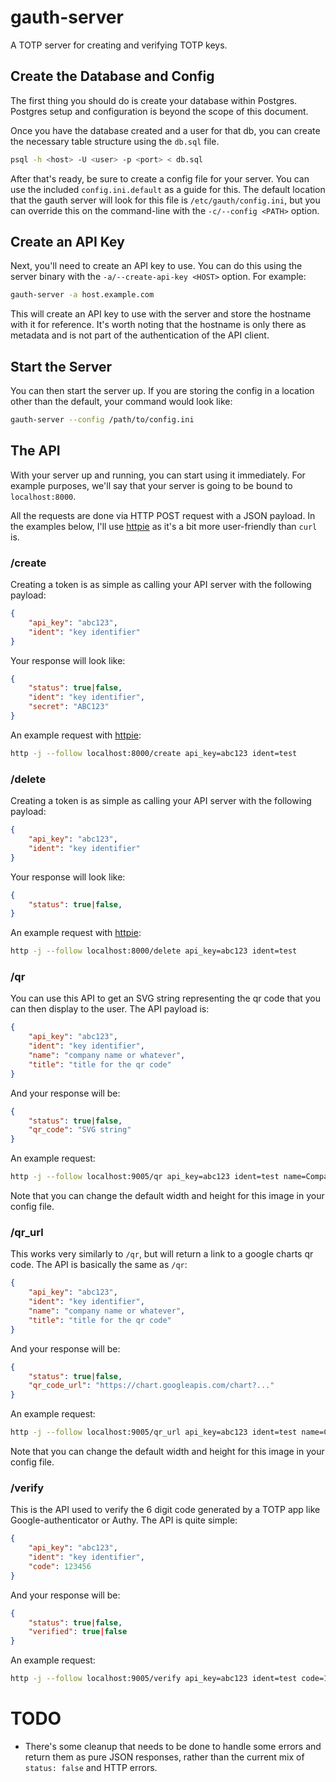 # gauth-server
A TOTP server for creating and verifying TOTP keys.

## Create the Database and Config
The first thing you should do is create your database within Postgres.  Postgres
setup and configuration is beyond the scope of this document.

Once you have the database created and a user for that db, you can create
the necessary table structure using the `db.sql` file.

```bash
psql -h <host> -U <user> -p <port> < db.sql
```

After that's ready, be sure to create a config file for your server.  You
can use the included `config.ini.default` as a guide for this.  The default
location that the gauth server will look for this file is
`/etc/gauth/config.ini`, but you can override this on the command-line
with the `-c/--config <PATH>` option.

## Create an API Key
Next, you'll need to create an API key to use.  You can do this using the
server binary with the `-a/--create-api-key <HOST>` option.  For example:

```bash
gauth-server -a host.example.com
```

This will create an API key to use with the server and store the hostname with
it for reference.  It's worth noting that the hostname is only there as metadata
and is not part of the authentication of the API client.

## Start the Server
You can then start the server up.  If you are storing the config in a location
other than the default, your command would look like:

```bash
gauth-server --config /path/to/config.ini
```

## The API
With your server up and running, you can start using it immediately. For
example purposes, we'll say that your server is going to be bound to
`localhost:8000`.

All the requests are done via HTTP POST request with a JSON payload. In the examples below, I'll use [httpie](https://httpie.io/) as it's a bit more user-friendly than `curl` is.

### /create
Creating a token is as simple as calling your API server with the following payload:

```json
{
    "api_key": "abc123",
    "ident": "key identifier"
}
```

Your response will look like:

```json
{
    "status": true|false,
    "ident": "key identifier",
    "secret": "ABC123"
}
```

An example request with [httpie](https://httpie.io/):

```bash
http -j --follow localhost:8000/create api_key=abc123 ident=test
```

### /delete
Creating a token is as simple as calling your API server with the following payload:

```json
{
    "api_key": "abc123",
    "ident": "key identifier"
}
```

Your response will look like:

```json
{
    "status": true|false,
}
```

An example request with [httpie](https://httpie.io/):

```bash
http -j --follow localhost:8000/delete api_key=abc123 ident=test
```

### /qr
You can use this API to get an SVG string representing the qr code that
you can then display to the user.  The API payload is:

```json
{
    "api_key": "abc123",
    "ident": "key identifier",
    "name": "company name or whatever",
    "title": "title for the qr code"
}
```

And your response will be:

```json
{
    "status": true|false,
    "qr_code": "SVG string"
}
```

An example request:

```bash
http -j --follow localhost:9005/qr api_key=abc123 ident=test name=Company title=testing
```

Note that you can change the default width and height for this image in your config file.

### /qr_url
This works very similarly to `/qr`, but will return a link to a google charts qr code.  The API is basically the same as `/qr`:

```json
{
    "api_key": "abc123",
    "ident": "key identifier",
    "name": "company name or whatever",
    "title": "title for the qr code"
}
```

And your response will be:

```json
{
    "status": true|false,
    "qr_code_url": "https://chart.googleapis.com/chart?..."
}
```

An example request:

```bash
http -j --follow localhost:9005/qr_url api_key=abc123 ident=test name=Company title=testing
```

Note that you can change the default width and height for this image in your config file.

### /verify
This is the API used to verify the 6 digit code generated by a TOTP app
like Google-authenticator or Authy.  The API is quite simple:

```json
{
    "api_key": "abc123",
    "ident": "key identifier",
    "code": 123456
}
```

And your response will be:

```json
{
    "status": true|false,
    "verified": true|false
}
```

An example request:

```bash
http -j --follow localhost:9005/verify api_key=abc123 ident=test code=123456
```

# TODO
* There's some cleanup that needs to be done to handle some errors and return them as pure JSON responses, rather than the current mix of `status: false` and HTTP errors.